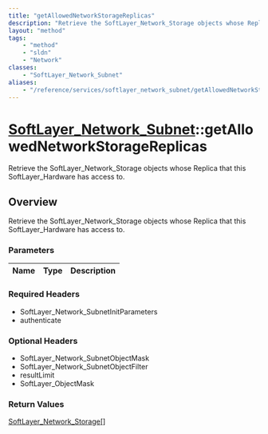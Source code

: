 ```yaml
---
title: "getAllowedNetworkStorageReplicas"
description: "Retrieve the SoftLayer_Network_Storage objects whose Replica that this SoftLayer_Hardware has access to."
layout: "method"
tags:
    - "method"
    - "sldn"
    - "Network"
classes:
    - "SoftLayer_Network_Subnet"
aliases:
    - "/reference/services/softlayer_network_subnet/getAllowedNetworkStorageReplicas"
---
```

# [SoftLayer_Network_Subnet](/reference/services/SoftLayer_Network_Subnet)::getAllowedNetworkStorageReplicas

Retrieve the SoftLayer_Network_Storage objects whose Replica that this SoftLayer_Hardware has access to.


## Overview 
Retrieve the SoftLayer_Network_Storage objects whose Replica that this SoftLayer_Hardware has access to.

### Parameters 
|Name | Type | Description |
| --- | --- | --- |


### Required Headers
* SoftLayer_Network_SubnetInitParameters
* authenticate

### Optional Headers
* SoftLayer_Network_SubnetObjectMask
* SoftLayer_Network_SubnetObjectFilter
* resultLimit
* SoftLayer_ObjectMask

### Return Values
<a href='/reference/datatypes/SoftLayer_Network_Storage'>SoftLayer_Network_Storage[] </a>

